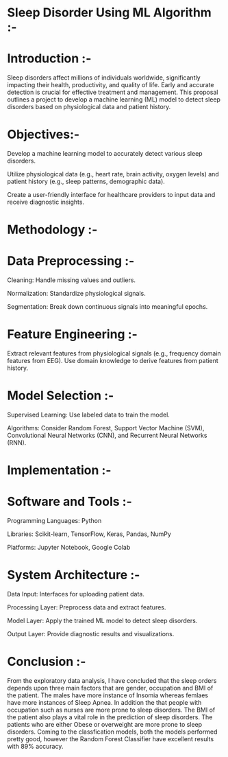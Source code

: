 # Sleep Disorder Using ML Algorithm :-

# Introduction :-

Sleep disorders affect millions of individuals worldwide, significantly impacting their health, productivity, and quality of life. Early and accurate detection is crucial for effective treatment and management. This proposal outlines a project to develop a machine learning (ML) model to detect sleep disorders based on physiological data and patient history.

# Objectives:-

Develop a machine learning model to accurately detect various sleep disorders.

Utilize physiological data (e.g., heart rate, brain activity, oxygen levels) and patient history (e.g., sleep patterns, demographic data).

Create a user-friendly interface for healthcare providers to input data and receive diagnostic insights.

# Methodology :-

# Data Preprocessing :-

Cleaning: Handle missing values and outliers.

Normalization: Standardize physiological signals.

Segmentation: Break down continuous signals into meaningful epochs.

# Feature Engineering :-

Extract relevant features from physiological signals (e.g., frequency domain features from EEG).
Use domain knowledge to derive features from patient history.

# Model Selection :-

Supervised Learning: Use labeled data to train the model.

Algorithms: Consider Random Forest, Support Vector Machine (SVM), Convolutional Neural Networks (CNN), and Recurrent Neural Networks (RNN).

# Implementation :-

# Software and Tools :-

Programming Languages: Python

Libraries: Scikit-learn, TensorFlow, Keras, Pandas, NumPy

Platforms: Jupyter Notebook, Google Colab

# System Architecture :-

Data Input: Interfaces for uploading patient data.

Processing Layer: Preprocess data and extract features.

Model Layer: Apply the trained ML model to detect sleep disorders.

Output Layer: Provide diagnostic results and visualizations.

# Conclusion :-

From the exploratory data analysis, I have concluded that the sleep orders depends upon three main factors that are gender, occupation and BMI of the patient.
The males have more instance of Insomia whereas femlaes have more instances of Sleep Apnea. In addition the that people with occupation such as nurses are more prone to sleep disorders. 
The BMI of the patient also plays a vital role in the prediction of sleep disorders. The patients who are either Obese or overweight are more prone to sleep disorders.
Coming to the classfication models, both the models performed pretty good, however the Random Forest Classifier have excellent results with 89% accuracy.

